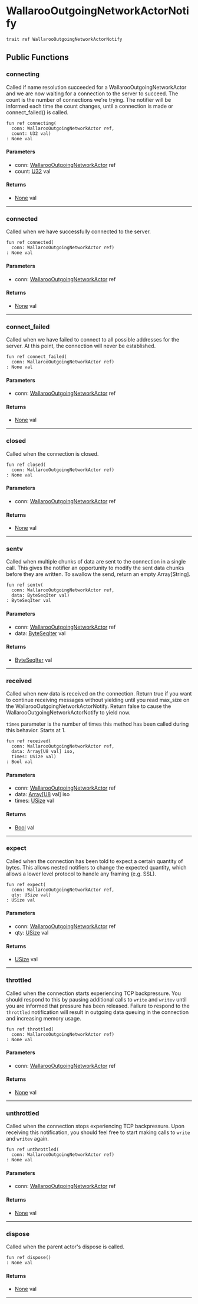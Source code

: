 # WallarooOutgoingNetworkActorNotify

```pony
trait ref WallarooOutgoingNetworkActorNotify
```

## Public Functions

### connecting

Called if name resolution succeeded for a WallarooOutgoingNetworkActor
and we are now waiting for a connection to the server to succeed. The
count is the number of connections we're trying. The notifier will be
informed each time the count changes, until a connection is made or
connect_failed() is called.


```pony
fun ref connecting(
  conn: WallarooOutgoingNetworkActor ref,
  count: U32 val)
: None val
```
#### Parameters

*   conn: [WallarooOutgoingNetworkActor](wallaroo-ent-network-WallarooOutgoingNetworkActor) ref
*   count: [U32](builtin-U32) val

#### Returns

* [None](builtin-None) val

---

### connected

Called when we have successfully connected to the server.


```pony
fun ref connected(
  conn: WallarooOutgoingNetworkActor ref)
: None val
```
#### Parameters

*   conn: [WallarooOutgoingNetworkActor](wallaroo-ent-network-WallarooOutgoingNetworkActor) ref

#### Returns

* [None](builtin-None) val

---

### connect_failed

Called when we have failed to connect to all possible addresses for the
server. At this point, the connection will never be established.


```pony
fun ref connect_failed(
  conn: WallarooOutgoingNetworkActor ref)
: None val
```
#### Parameters

*   conn: [WallarooOutgoingNetworkActor](wallaroo-ent-network-WallarooOutgoingNetworkActor) ref

#### Returns

* [None](builtin-None) val

---

### closed

Called when the connection is closed.


```pony
fun ref closed(
  conn: WallarooOutgoingNetworkActor ref)
: None val
```
#### Parameters

*   conn: [WallarooOutgoingNetworkActor](wallaroo-ent-network-WallarooOutgoingNetworkActor) ref

#### Returns

* [None](builtin-None) val

---

### sentv

Called when multiple chunks of data are sent to the connection in a single
call. This gives the notifier an opportunity to modify the sent data chunks
before they are written. To swallow the send, return an empty
Array[String].


```pony
fun ref sentv(
  conn: WallarooOutgoingNetworkActor ref,
  data: ByteSeqIter val)
: ByteSeqIter val
```
#### Parameters

*   conn: [WallarooOutgoingNetworkActor](wallaroo-ent-network-WallarooOutgoingNetworkActor) ref
*   data: [ByteSeqIter](builtin-ByteSeqIter) val

#### Returns

* [ByteSeqIter](builtin-ByteSeqIter) val

---

### received

Called when new data is received on the connection. Return true if you
want to continue receiving messages without yielding until you read
max_size on the WallarooOutgoingNetworkActorNotify.  Return false to
cause the WallarooOutgoingNetworkActorNotify to yield now.

`times` parameter is the number of times this method has been called during
this behavior. Starts at 1.


```pony
fun ref received(
  conn: WallarooOutgoingNetworkActor ref,
  data: Array[U8 val] iso,
  times: USize val)
: Bool val
```
#### Parameters

*   conn: [WallarooOutgoingNetworkActor](wallaroo-ent-network-WallarooOutgoingNetworkActor) ref
*   data: [Array](builtin-Array)\[[U8](builtin-U8) val\] iso
*   times: [USize](builtin-USize) val

#### Returns

* [Bool](builtin-Bool) val

---

### expect

Called when the connection has been told to expect a certain quantity of
bytes. This allows nested notifiers to change the expected quantity, which
allows a lower level protocol to handle any framing (e.g. SSL).


```pony
fun ref expect(
  conn: WallarooOutgoingNetworkActor ref,
  qty: USize val)
: USize val
```
#### Parameters

*   conn: [WallarooOutgoingNetworkActor](wallaroo-ent-network-WallarooOutgoingNetworkActor) ref
*   qty: [USize](builtin-USize) val

#### Returns

* [USize](builtin-USize) val

---

### throttled

Called when the connection starts experiencing TCP backpressure. You should
respond to this by pausing additional calls to `write` and `writev` until
you are informed that pressure has been released. Failure to respond to
the `throttled` notification will result in outgoing data queuing in the
connection and increasing memory usage.


```pony
fun ref throttled(
  conn: WallarooOutgoingNetworkActor ref)
: None val
```
#### Parameters

*   conn: [WallarooOutgoingNetworkActor](wallaroo-ent-network-WallarooOutgoingNetworkActor) ref

#### Returns

* [None](builtin-None) val

---

### unthrottled

Called when the connection stops experiencing TCP backpressure. Upon
receiving this notification, you should feel free to start making calls to
`write` and `writev` again.


```pony
fun ref unthrottled(
  conn: WallarooOutgoingNetworkActor ref)
: None val
```
#### Parameters

*   conn: [WallarooOutgoingNetworkActor](wallaroo-ent-network-WallarooOutgoingNetworkActor) ref

#### Returns

* [None](builtin-None) val

---

### dispose

Called when the parent actor's dispose is called.


```pony
fun ref dispose()
: None val
```

#### Returns

* [None](builtin-None) val

---


